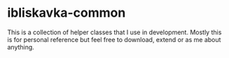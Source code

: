 # ibliskavka-common
This is a collection of helper classes that I use in development. Mostly this is for personal reference but feel free to download, extend or as me about anything.
